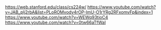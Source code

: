 https://web.stanford.edu/class/cs224w/
https://www.youtube.com/watch?v=JAB_plj2rbA&list=PLoROMvodv4rOP-ImU-O1rYRg2RFxomvFp&index=1
https://www.youtube.com/watch?v=WEWq93tioC4
https://www.youtube.com/watch?v=0tw66aTfWaI